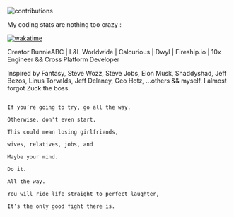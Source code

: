 
![contributions](https://user-images.githubusercontent.com/70854062/205451107-58d5f44b-ed85-40bb-aed9-65d85e2582e4.svg)

My coding stats are nothing too crazy :

[![wakatime](https://wakatime.com/badge/user/c1b2dedf-4ddf-484f-9c15-f106d594842f.svg)](https://wakatime.com/@c1b2dedf-4ddf-484f-9c15-f106d594842f)  

Creator BunnieABC  |  L&L Worldwide  |  Calcurious  |  Dwyl  | Fireship.io | 10x Engineer && Cross Platform Developer

Inspired by Fantasy, Steve Wozz, Steve Jobs, Elon Musk, Shaddyshad, Jeff Bezos, Linus Torvalds, Jeff Delaney, Geo Hotz, ...others && myself. I almost forgot Zuck the boss.

```

If you’re going to try, go all the way.

Otherwise, don't even start.

This could mean losing girlfriends,

wives, relatives, jobs, and

Maybe your mind.

Do it.

All the way.

You will ride life straight to perfect laughter,

It’s the only good fight there is.
```
